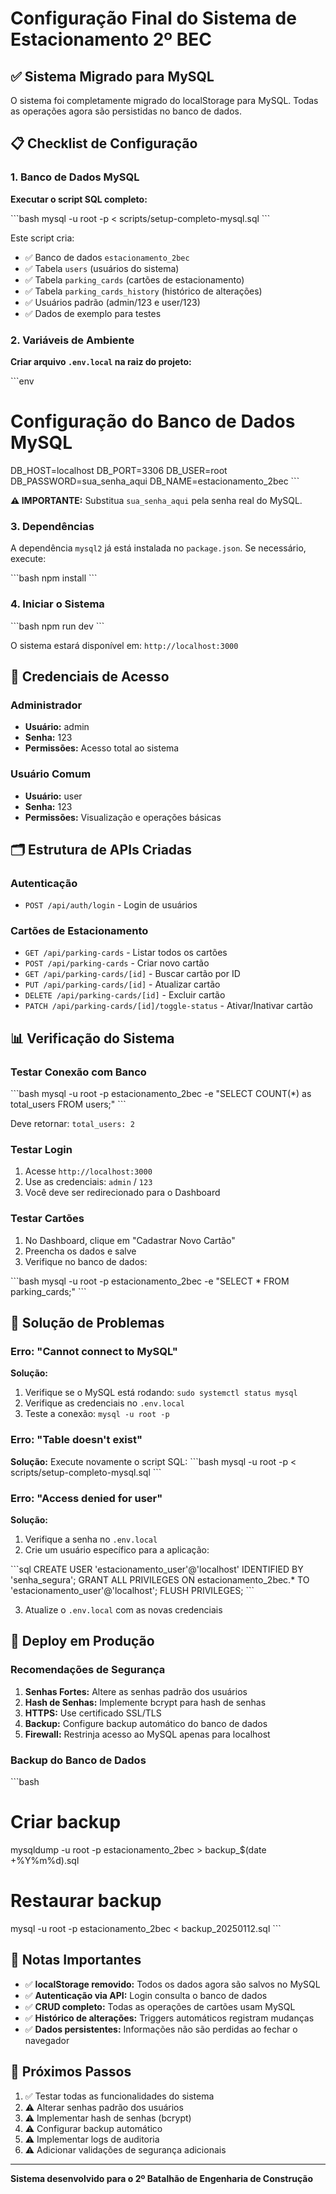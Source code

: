 # Configuração Final do Sistema de Estacionamento 2º BEC

## ✅ Sistema Migrado para MySQL

O sistema foi completamente migrado do localStorage para MySQL. Todas as operações agora são persistidas no banco de dados.

## 📋 Checklist de Configuração

### 1. Banco de Dados MySQL

**Executar o script SQL completo:**

\`\`\`bash
mysql -u root -p < scripts/setup-completo-mysql.sql
\`\`\`

Este script cria:
- ✅ Banco de dados `estacionamento_2bec`
- ✅ Tabela `users` (usuários do sistema)
- ✅ Tabela `parking_cards` (cartões de estacionamento)
- ✅ Tabela `parking_cards_history` (histórico de alterações)
- ✅ Usuários padrão (admin/123 e user/123)
- ✅ Dados de exemplo para testes

### 2. Variáveis de Ambiente

**Criar arquivo `.env.local` na raiz do projeto:**

\`\`\`env
# Configuração do Banco de Dados MySQL
DB_HOST=localhost
DB_PORT=3306
DB_USER=root
DB_PASSWORD=sua_senha_aqui
DB_NAME=estacionamento_2bec
\`\`\`

**⚠️ IMPORTANTE:** Substitua `sua_senha_aqui` pela senha real do MySQL.

### 3. Dependências

A dependência `mysql2` já está instalada no `package.json`. Se necessário, execute:

\`\`\`bash
npm install
\`\`\`

### 4. Iniciar o Sistema

\`\`\`bash
npm run dev
\`\`\`

O sistema estará disponível em: `http://localhost:3000`

## 🔐 Credenciais de Acesso

### Administrador
- **Usuário:** admin
- **Senha:** 123
- **Permissões:** Acesso total ao sistema

### Usuário Comum
- **Usuário:** user
- **Senha:** 123
- **Permissões:** Visualização e operações básicas

## 🗂️ Estrutura de APIs Criadas

### Autenticação
- `POST /api/auth/login` - Login de usuários

### Cartões de Estacionamento
- `GET /api/parking-cards` - Listar todos os cartões
- `POST /api/parking-cards` - Criar novo cartão
- `GET /api/parking-cards/[id]` - Buscar cartão por ID
- `PUT /api/parking-cards/[id]` - Atualizar cartão
- `DELETE /api/parking-cards/[id]` - Excluir cartão
- `PATCH /api/parking-cards/[id]/toggle-status` - Ativar/Inativar cartão

## 📊 Verificação do Sistema

### Testar Conexão com Banco

\`\`\`bash
mysql -u root -p estacionamento_2bec -e "SELECT COUNT(*) as total_users FROM users;"
\`\`\`

Deve retornar: `total_users: 2`

### Testar Login

1. Acesse `http://localhost:3000`
2. Use as credenciais: `admin` / `123`
3. Você deve ser redirecionado para o Dashboard

### Testar Cartões

1. No Dashboard, clique em "Cadastrar Novo Cartão"
2. Preencha os dados e salve
3. Verifique no banco de dados:

\`\`\`bash
mysql -u root -p estacionamento_2bec -e "SELECT * FROM parking_cards;"
\`\`\`

## 🔧 Solução de Problemas

### Erro: "Cannot connect to MySQL"

**Solução:**
1. Verifique se o MySQL está rodando: `sudo systemctl status mysql`
2. Verifique as credenciais no `.env.local`
3. Teste a conexão: `mysql -u root -p`

### Erro: "Table doesn't exist"

**Solução:**
Execute novamente o script SQL:
\`\`\`bash
mysql -u root -p < scripts/setup-completo-mysql.sql
\`\`\`

### Erro: "Access denied for user"

**Solução:**
1. Verifique a senha no `.env.local`
2. Crie um usuário específico para a aplicação:

\`\`\`sql
CREATE USER 'estacionamento_user'@'localhost' IDENTIFIED BY 'senha_segura';
GRANT ALL PRIVILEGES ON estacionamento_2bec.* TO 'estacionamento_user'@'localhost';
FLUSH PRIVILEGES;
\`\`\`

3. Atualize o `.env.local` com as novas credenciais

## 🚀 Deploy em Produção

### Recomendações de Segurança

1. **Senhas Fortes:** Altere as senhas padrão dos usuários
2. **Hash de Senhas:** Implemente bcrypt para hash de senhas
3. **HTTPS:** Use certificado SSL/TLS
4. **Backup:** Configure backup automático do banco de dados
5. **Firewall:** Restrinja acesso ao MySQL apenas para localhost

### Backup do Banco de Dados

\`\`\`bash
# Criar backup
mysqldump -u root -p estacionamento_2bec > backup_$(date +%Y%m%d).sql

# Restaurar backup
mysql -u root -p estacionamento_2bec < backup_20250112.sql
\`\`\`

## 📝 Notas Importantes

- ✅ **localStorage removido:** Todos os dados agora são salvos no MySQL
- ✅ **Autenticação via API:** Login consulta o banco de dados
- ✅ **CRUD completo:** Todas as operações de cartões usam MySQL
- ✅ **Histórico de alterações:** Triggers automáticos registram mudanças
- ✅ **Dados persistentes:** Informações não são perdidas ao fechar o navegador

## 🎯 Próximos Passos

1. ✅ Testar todas as funcionalidades do sistema
2. ⚠️ Alterar senhas padrão dos usuários
3. ⚠️ Implementar hash de senhas (bcrypt)
4. ⚠️ Configurar backup automático
5. ⚠️ Implementar logs de auditoria
6. ⚠️ Adicionar validações de segurança adicionais

---

**Sistema desenvolvido para o 2º Batalhão de Engenharia de Construção**
